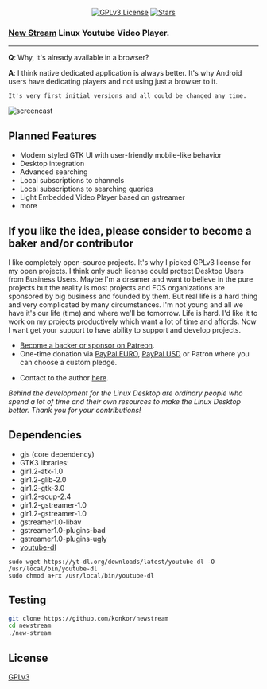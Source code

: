 <p align="center">
  <a href="https://github.com/konkor/newstream"><img src="https://img.shields.io/github/license/konkor/newstream.svg" alt="GPLv3 License"></a>
  <a href="https://github.com/konkor/newstream"><img src="https://img.shields.io/github/stars/konkor/newstream.svg?style=social&label=Star&style=flat-square" alt="Stars"></a><br>
</p>

### [New Stream](https://github.com/konkor/newstream) Linux Youtube Video Player.
-----
**Q**: Why, it's already available in a browser?

**A**: I think native dedicated application is always better. It's why Android users have dedicating players and not using just a browser to it.

`It's very first initial versions and all could be changed any time.`

![screencast](https://i.imgur.com/FS7gWU6.png)

## Planned Features
* Modern styled GTK UI with user-friendly mobile-like behavior
* Desktop integration
* Advanced searching
* Local subscriptions to channels
* Local subscriptions to searching queries
* Light Embedded Video Player based on gstreamer
* more

## If you like the idea, please consider to become a baker and/or contributor
  I like completely open-source projects. It's why I picked GPLv3 license for my open projects. I think only such license could protect Desktop Users from Business Users. Maybe I'm a dreamer and want to believe in the pure projects but the reality is most projects and FOS organizations are sponsored by big business and founded by them.
  But real life is a hard thing and very complicated by many circumstances. I'm not young and all we have it's our life (time) and where we'll be tomorrow. Life is hard. I'd like it to work on my projects productively which want a lot of time and affords. Now I want get your support to have ability to support and develop projects.

- [Become a backer or sponsor on Patreon](https://www.patreon.com/konkor).
- One-time donation via [PayPal EURO](https://www.paypal.com/cgi-bin/webscr?cmd=_s-xclick&hosted_button_id=WVAS5RXRMYVC4), [PayPal USD](https://www.paypal.com/cgi-bin/webscr?cmd=_s-xclick&hosted_button_id=HGAFMMMQ9MQJ2) or Patron where you can choose a custom pledge.

* Contact to the author [here](https://konkor.github.io/index.html#contact).

_Behind the development for the Linux Desktop are ordinary people who spend a lot of time and their own resources to make the Linux Desktop better. Thank you for your contributions!_


## Dependencies
* gjs (core dependency)
* GTK3 libraries:
 * gir1.2-atk-1.0
 * gir1.2-glib-2.0
 * gir1.2-gtk-3.0
 * gir1.2-soup-2.4
* gir1.2-gstreamer-1.0
 * gir1.2-gstreamer-1.0
 * gstreamer1.0-libav
 * gstreamer1.0-plugins-bad
 * gstreamer1.0-plugins-ugly
* [youtube-dl](https://github.com/rg3/youtube-dl)

```
sudo wget https://yt-dl.org/downloads/latest/youtube-dl -O /usr/local/bin/youtube-dl
sudo chmod a+rx /usr/local/bin/youtube-dl
```

## Testing

```sh
git clone https://github.com/konkor/newstream
cd newstream
./new-stream
```

## License

[GPLv3](https://www.gnu.org/licenses/gpl.html)
